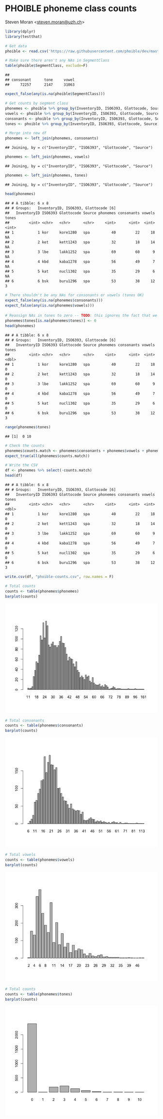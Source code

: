 PHOIBLE phoneme class counts
================
Steven Moran &lt;<steven.moran@uzh.ch>&gt;

``` r
library(dplyr)
library(testthat)
```

``` r
# Get data
phoible <- read.csv('https://raw.githubusercontent.com/phoible/dev/master/data/phoible.csv', stringsAsFactors = F)
```

``` r
# Make sure there aren't any NAs in SegmentClass
table(phoible$SegmentClass, exclude=F)
```

    ## 
    ## consonant      tone     vowel 
    ##     72257      2147     31063

``` r
expect_false(any(is.na(phoible$SegmentClass)))
```

``` r
# Get counts by segment class
phonemes <- phoible %>% group_by(InventoryID, ISO6393, Glottocode, Source) %>% summarize(phonemes=n())
vowels <- phoible %>% group_by(InventoryID, ISO6393, Glottocode, Source) %>% filter(SegmentClass=="vowel") %>% summarize(vowels=n())
consonants <- phoible %>% group_by(InventoryID, ISO6393, Glottocode, Source) %>% filter(SegmentClass=="consonant") %>% summarize(consonants=n())
tones <- phoible %>% group_by(InventoryID, ISO6393, Glottocode, Source) %>% filter(SegmentClass=="tone") %>% summarize(tones=n())
```

``` r
# Merge into new df
phonemes <- left_join(phonemes, consonants)
```

    ## Joining, by = c("InventoryID", "ISO6393", "Glottocode", "Source")

``` r
phonemes <- left_join(phonemes, vowels)
```

    ## Joining, by = c("InventoryID", "ISO6393", "Glottocode", "Source")

``` r
phonemes <- left_join(phonemes, tones)
```

    ## Joining, by = c("InventoryID", "ISO6393", "Glottocode", "Source")

``` r
head(phonemes)
```

    ## # A tibble: 6 x 8
    ## # Groups:   InventoryID, ISO6393, Glottocode [6]
    ##   InventoryID ISO6393 Glottocode Source phonemes consonants vowels tones
    ##         <int> <chr>   <chr>      <chr>     <int>      <int>  <int> <int>
    ## 1           1 kor     kore1280   spa          40         22     18    NA
    ## 2           2 ket     kett1243   spa          32         18     14    NA
    ## 3           3 lbe     lakk1252   spa          69         60      9    NA
    ## 4           4 kbd     kaba1278   spa          56         49      7    NA
    ## 5           5 kat     nucl1302   spa          35         29      6    NA
    ## 6           6 bsk     buru1296   spa          53         38     12     3

``` r
# There shouldn't be any NAs for consonants or vowels (tones OK)
expect_false(any(is.na(phonemes$consonants)))
expect_false(any(is.na(phonemes$vowels)))

# Reassign NAs in tones to zero -- TODO: this ignores the fact that we know that UPSID does not contain tone!!
phonemes$tones[is.na(phonemes$tones)] <- 0
head(phonemes)
```

    ## # A tibble: 6 x 8
    ## # Groups:   InventoryID, ISO6393, Glottocode [6]
    ##   InventoryID ISO6393 Glottocode Source phonemes consonants vowels tones
    ##         <int> <chr>   <chr>      <chr>     <int>      <int>  <int> <dbl>
    ## 1           1 kor     kore1280   spa          40         22     18     0
    ## 2           2 ket     kett1243   spa          32         18     14     0
    ## 3           3 lbe     lakk1252   spa          69         60      9     0
    ## 4           4 kbd     kaba1278   spa          56         49      7     0
    ## 5           5 kat     nucl1302   spa          35         29      6     0
    ## 6           6 bsk     buru1296   spa          53         38     12     3

``` r
range(phonemes$tones)
```

    ## [1]  0 10

``` r
# Check the counts
phonemes$counts.match <- phonemes$consonants + phonemes$vowels + phonemes$tones == phonemes$phonemes
expect_true(all(phonemes$counts.match))
```

``` r
# Write the CSV
df <- phonemes %>% select(-counts.match)
head(df)
```

    ## # A tibble: 6 x 8
    ## # Groups:   InventoryID, ISO6393, Glottocode [6]
    ##   InventoryID ISO6393 Glottocode Source phonemes consonants vowels tones
    ##         <int> <chr>   <chr>      <chr>     <int>      <int>  <int> <dbl>
    ## 1           1 kor     kore1280   spa          40         22     18     0
    ## 2           2 ket     kett1243   spa          32         18     14     0
    ## 3           3 lbe     lakk1252   spa          69         60      9     0
    ## 4           4 kbd     kaba1278   spa          56         49      7     0
    ## 5           5 kat     nucl1302   spa          35         29      6     0
    ## 6           6 bsk     buru1296   spa          53         38     12     3

``` r
write.csv(df, "phoible-counts.csv", row.names = F)
```

``` r
# Total counts
counts <- table(phonemes$phonemes)
barplot(counts)
```

![](segment-counts_files/figure-markdown_github/unnamed-chunk-9-1.png)

``` r
# Total consonants
counts <- table(phonemes$consonants)
barplot(counts)
```

![](segment-counts_files/figure-markdown_github/unnamed-chunk-10-1.png)

``` r
# Total vowels
counts <- table(phonemes$vowels)
barplot(counts)
```

![](segment-counts_files/figure-markdown_github/unnamed-chunk-11-1.png)

``` r
# Total counts
counts <- table(phonemes$tones)
barplot(counts)
```

![](segment-counts_files/figure-markdown_github/unnamed-chunk-12-1.png)
